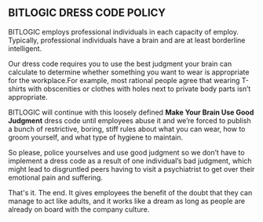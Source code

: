 ## BITLOGIC DRESS CODE POLICY

BITLOGIC employs professional individuals in each capacity of employ. Typically, professional individuals have a brain and are at least borderline intelligent. 

Our dress code requires you to use the best judgment your brain can calculate to determine whether something you want to wear is appropriate for the workplace.For example, most rational people agree that wearing T-shirts with obscenities or clothes with holes next to private body parts isn’t appropriate.

BITLOGIC will continue with this loosely defined **Make Your Brain Use Good Judgment** dress code until employees abuse it and we’re forced to publish a bunch of restrictive, boring, stiff rules about what you can wear, how to groom yourself, and what type of hygiene to maintain.

So please, police yourselves and use good judgment so we don’t have to implement a dress code as a result of one individual’s bad judgment, which might lead to disgruntled peers having to visit a psychiatrist to get over their emotional pain and suffering.

That's it. The end. It gives employees the benefit of the doubt that they can manage to act like adults, and it works like a dream as long as people are already on board with the company culture.
